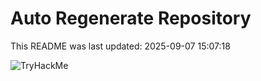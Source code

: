 # Auto Regenerate Repository

This README was last updated: 2025-09-07 15:07:18

 ![TryHackMe](https://tryhackme.com/badge/533634)